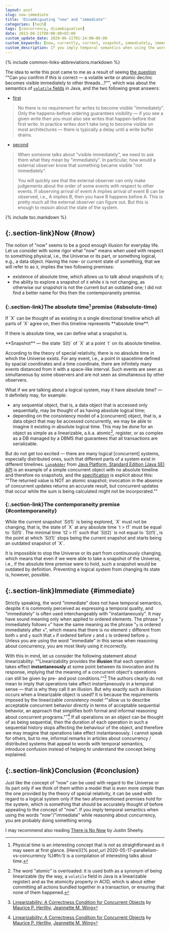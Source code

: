 ```yaml
---
layout: post
slug: now-immediate
title: 'Disambiguating "now" and "immediate"'
categories: [tech]
tags: [concurrency, disambiguation]
date: 2013-08-21T00:00:00+03:00
custom_update_date: 2020-06-11T01:14:00−06:00
custom_keywords: [now, currently, current, snapshot, immediately, immediate, instantaneously, instantaneous, instant, concurrency, distributed system, distributed computing]
custom_description: If you imply temporal semantics when using the words &quot;now&quot;/&quot;immediate&quot; while reasoning about concurrency, you are probably doing something wrong.
---
```

{% include common-links-abbreviations.markdown %}

The idea to write this post came to me as a result of seeing [the question](http://cs.oswego.edu/pipermail/concurrency-interest/2013-August/011733.html)
<q>"Can you confirm if this is correct &mdash; a volatile write or atomic dec/inc becomes visible immediately to other threads&hellip;?"</q>,
which was about the semantics of [`volatile` fields](https://docs.oracle.com/javase/specs/jls/se14/html/jls-8.html#jls-8.3.1.4) in Java,
and the two following great answers:

* [first](http://cs.oswego.edu/pipermail/concurrency-interest/2013-August/011734.html)
> No there is no requirement for writes to become visible "immediately".
> Only the happens-before ordering guarantees visibility &mdash; if you see a given write then you must also see writes that happen-before that first write.
> In practice writes don't take long to become visible on most architectures &mdash; there is typically a delay until a write buffer drains.

* [second](http://cs.oswego.edu/pipermail/concurrency-interest/2013-August/011735.html)
> When someone talks about "visible immediately", we need to ask them what they mean by "immediately".
> In particular, how would a external observer know that something became visible "not immediately".
>
> You will quickly see that the external observer can only make judgements about the order of some events with respect to other events.
> If observing arrival of event A implies arrival of event B can be observed, i.e., A implies B, then you have B happens before A.
> This is pretty much  all the external observer can figure out. But this is enough to reason about the state of the system.

{% include toc.markdown %}

## [](#now){:.section-link}Now {#now}
The notion of "now" seems to be a good enough illusion for everyday life. Let us consider with some rigor what "now" means
when used with respect to something physical, i.e., the Universe or its part, or something logical, e.g., a data object.
Having the now- or current state of something, that we will refer to as `X`, implies the two following premises:
* existence of absolute time, which allows us to talk about snapshots of `X`;
* the ability to explore a snapshot of `X` while `X` is not changing, as otherwise our snapshot is not the current but an outdated one;
I did not find a better name for this then the contemporaneity premise.

### [](#absolute-time){:.section-link}The absolute time[^1] premise {#absolute-time}
<div class="info-block" markdown="1">
If `X` can be thought of as existing in a single directional timeline which all parts of `X` agree on,
then this timeline represents **absolute time**.
</div>

If there is absolute time, we can define what a snapshot is. 

<div class="info-block" markdown="1">
**Snapshot** &mdash; the state `S(t)` of `X` at a point `t` on its absolute timeline.
</div>

According to the theory of special relativity, there is no absolute time in which the Universe exists.
For any event, i.e., a point in spacetime defined by spacial coordinates and a time coordinate,
there are infinitely many events distanced from it with a space-like interval.
Such events are seen as simultaneous by some observers and are not seen as simultaneous by other observers.

What if we are talking about a logical system, may it have absolute time? &mdash; it definitely may, for example:
* any sequential object, that is, a data object that is accessed only sequentially, may be thought of as having absolute logical time;
* depending on the consistency model of a [concurrent] object, that is, a data object that may be accessed concurrently,
  we may be able to imagine it existing in absolute logical time.
  This may be done for an object as simple as a linearizable, a.k.a. atomic[^2], register,
  or as complex as a DB managed by a DBMS that guarantees that all transactions are serializable.

But do not get too excited &mdash; there are many logical [concurrent] systems, especially distributed ones, such that different parts of a system
exist in different timelines. [`LongAdder`](https://cr.openjdk.java.net/~iris/se/14/spec/fr/java-se-14-fr-spec/api/java.base/java/util/concurrent/atomic/LongAdder.html)
from [Java Platform, Standard Edition (Java SE) API](https://cr.openjdk.java.net/~iris/se/14/spec/fr/java-se-14-fr-spec/api/index.html)
is an example of a simple concurrent object with no absolute timeline and therefore no snapshots,
and the [specification](https://cr.openjdk.java.net/~iris/se/14/spec/fr/java-se-14-fr-spec/api/java.base/java/util/concurrent/atomic/LongAdder.html#sum()) is explicit about this:
<q>"The returned value is NOT an atomic snapshot; invocation in the absence of concurrent updates returns an accurate result,
but concurrent updates that occur while the sum is being calculated might not be incorporated."</q>

### [](#contemporaneity){:.section-link}The contemporaneity premise {#contemporaneity}
<div class="info-block" markdown="1">
While the current snapshot `S(t1)` is being explored,
`X` must not be changing, that is, the state of `X` at any absolute time `t > t1` must be equal to `S(t1)`.
The minimal time `t2 > t1` such that `S(t2)` is not equal to `S(t1)`, is the point at which `S(t1)` stops being the current snapshot
and starts being an outdated snapshot of `X`.
</div>

It is impossible to stop the Universe or its part from continuously changing, which means that even if we were able to take a snapshot of the Universe,
i.e., if the absolute time premise were to hold, such a snapshot would be outdated by definition.
Preventing a logical system from changing its state is, however, possible.

## [](#immediate){:.section-link}Immediate {#immediate}
Strictly speaking, the word "immediate" does not have temporal semantics, despite it is commonly perceived as expressing a temporal quality,
and "immediately" is often used interchangeably with "instantaneously".
It may have sound meaning only when applied to ordered elements. The phrase "`y` immediately follows `x`" have the same meaning as the phrase "`y` is ordered immediately after `x`",
which means that there is no element `z` different from both `x` and `y` such that `x` if ordered before `z` and `z` is ordered before `y`.
Unless you are using the word "immediate" in this sense when reasoning about concurrency, you are most likely using it incorrectly.

With this in mind, let us consider the following statement about linearizability:
<q>"Linearizability provides the **illusion** that each operation takes effect **instantaneously** at some point between its invocation and its response,
implying that the meaning of a concurrent object's operations can still be given by pre- and post conditions."</q>[^3]
The authors clearly do not mean to imply that operations take affect instantaneously in a temporal sense &mdash; that is why they call it an illusion.
But why exactly such an illusion occurs when a linearizable object is used? It is because the requirements imposed by the linearizable consistency model
<q>"allow us to describe acceptable concurrent behavior directly in terms of acceptable sequential behavior,
an approach that simplifies both formal and informal reasoning about concurrent programs."</q>[^3]
If all operations on an object can be thought of as being sequential,
then the duration of each operation in such a sequential history stops affecting the behaviour of the object,
and therefore we may imagine that operations take effect instantaneously.
I cannot speak for others, but to me, informal remarks in articles about concurrency / distributed systems that appeal to words with temporal semantics,
introduce confusion instead of helping to understand the concept being explained.

## [](#conclustion){:.section-link}Conclusion {#conclusion}
Just like the concept of "now" can be used with regard to the Universe or its part
only if we think of them within a model that is even more simple than the one provided by the theory of special relativity,
it can be used with regard to a logical system only if the two aforementioned premises hold for the system,
which is something that should be accurately thought of before appealing to the concept of "now".
If you imply temporal semantics when using the words "now"/"immediate" while reasoning about concurrency, you are probably doing something wrong.

I may recommend also reading [There is No Now](https://dl.acm.org/doi/10.1145/2742694.2745385)<span class="insignificant">&nbsp;by Justin Sheehy</span>.

[^1]: Physical time is an interesting concept that is not as straightforward as it may seem at first glance.
    [Here]({% post_url 2020-05-17-parallelism-vs-concurrency %}#fn:1) is a compilation of interesting talks about time. 

[^2]: The word "atomic" is overloaded: it is used both as a synonym of being linearizable (by the way, a `volatile` field in Java is a linearizable register)
    and as the atomicity property in ACID, which is about either committing all actions bundled together in a transaction, or ensuring that none of them happened.

[^3]: [Linearizability: A Correctness Condition for Concurrent Objects](https://cs.brown.edu/~mph/HerlihyW90/p463-herlihy.pdf)<span class="insignificant sub">&nbsp;by [Maurice P. Herlihy](https://cs.brown.edu/~mph/), [Jeannette M. Wing](http://www.cs.cmu.edu/~wing/)</span>
